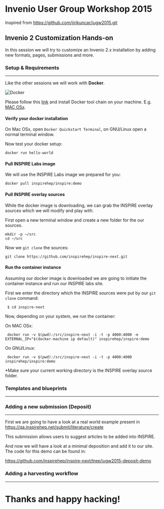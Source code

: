 # Invenio User Group Workshop 2015

Inspired from https://github.com/jirikuncar/iugw2015.git

## Invenio 2 Customization Hands-on

In this session we will try to customize an Invenio 2.x installation by adding new formats, pages, submissions and more.


### Setup & Requirements
--------------------------------

Like the other sessions we will work with **Docker**.

![Docker](https://www.docker.com/sites/all/themes/docker/assets/images/logo.png)

Please follow this [link](https://www.docker.com) and install Docker tool chain on your machine. E.g. [MAC OSx](
https://www.docker.com/toolbox).

#### Verify your docker installation

On Mac OSx, open `Docker Quickstart Terminal`, on GNU/Linux open a normal terminal window.

Now test your docker setup:

    docker run hello-world

#### Pull INSPIRE Labs image

We will use the INSPIRE Labs image we prepared for you:

    docker pull inspirehep/inspire:demo


#### Pull INSPIRE overlay sources

While the docker image is downloading, we can grab the INSPIRE overlay sources which we will modify and play with.

First open a new terminal window and create a new folder for the our sources.

    mkdir -p ~/src
    cd ~/src

Now we `git clone` the sources:

    git clone https://github.com/inspirehep/inspire-next.git

#### Run the container instance

Assuming our docker image is downloaded we are going to initiate the container instance and run our INSPIRE labs site.

First we enter the directory which the INSPIRE sources were put by our `git clone` command:

     $ cd inspire-next

Now, depending on your system, we run the container:

On MAC OSx:

     docker run -v $(pwd):/src/inspire-next -i -t -p 4000:4000 -e EXTERNAL_IP="$(docker-machine ip default)" inspirehep/inspire:demo


On GNU/Linux:

     docker run -v $(pwd):/src/inspire-next -i -t -p 4000:4000 inspirehep/inspire:demo


*Make sure your current working directory is the INSPIRE overlay source folder.

### Templates and blueprints
--------------------------------




### Adding a new submission (Deposit)
--------------------------------

First we are going to have a look at a real world example present in https://qa.inspirehep.net/submit/literature/create

This submission allows users to suggest articles to be added into INSPIRE.

And now we will have a look at a minimal deposition and add it to our site. The code for this demo can be found in:

https://github.com/inspirehep/inspire-next/tree/iugw2015-deposit-demo


### Adding a harvesting workflow
--------------------------------


# Thanks and happy hacking!
